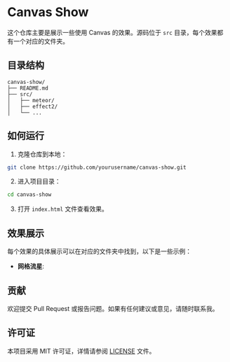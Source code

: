 # Canvas Show

这个仓库主要是展示一些使用 Canvas 的效果。源码位于 `src` 目录，每个效果都有一个对应的文件夹。

## 目录结构

```
canvas-show/
├── README.md
├── src/
│   ├── meteor/
│   ├── effect2/
│   └── ...
```

## 如何运行

1. 克隆仓库到本地：
  ```bash
  git clone https://github.com/yourusername/canvas-show.git
  ```

2. 进入项目目录：
  ```bash
  cd canvas-show
  ```

3. 打开 `index.html` 文件查看效果。

## 效果展示

每个效果的具体展示可以在对应的文件夹中找到，以下是一些示例：

- **网格流星**:

## 贡献

欢迎提交 Pull Request 或报告问题。如果有任何建议或意见，请随时联系我。

## 许可证

本项目采用 MIT 许可证，详情请参阅 [LICENSE](LICENSE) 文件。